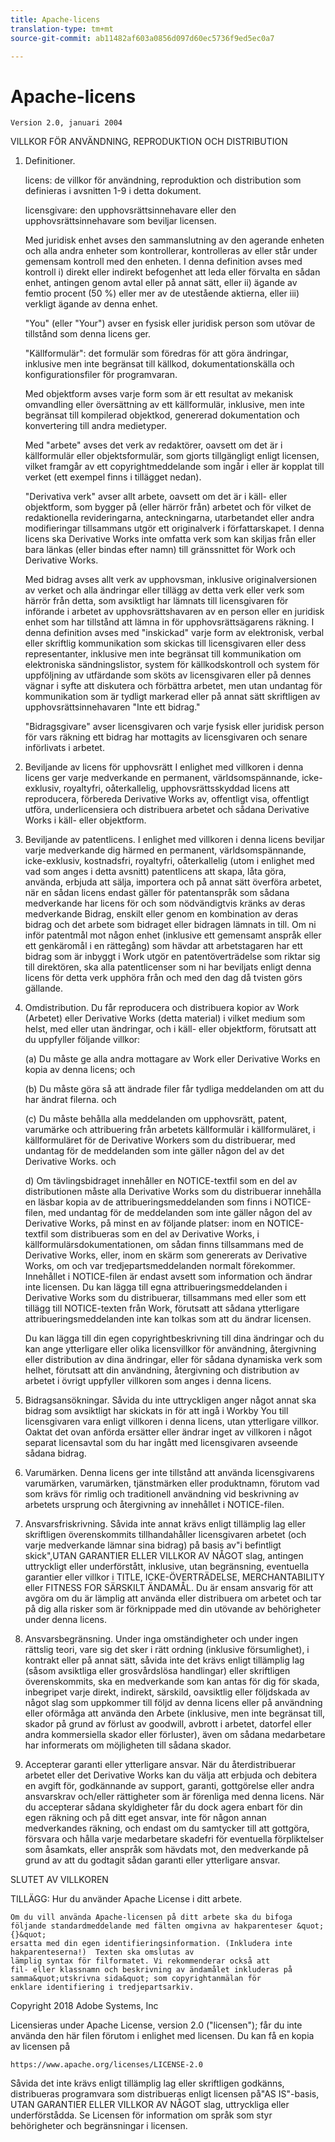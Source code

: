 ```yaml
---
title: Apache-licens
translation-type: tm+mt
source-git-commit: ab11482af603a0856d097d60ec5736f9ed5ec0a7

---
```



# Apache-licens

    Version 2.0, januari 2004
<!--                        https://www.apache.org/licenses/  -->

VILLKOR FÖR ANVÄNDNING, REPRODUKTION OCH DISTRIBUTION

1. Definitioner.

   licens: de villkor för användning, reproduktion och distribution som definieras i avsnitten 1-9 i detta dokument.

   licensgivare: den upphovsrättsinnehavare eller den upphovsrättsinnehavare som beviljar licensen.

   Med juridisk enhet avses den sammanslutning av den agerande enheten och alla andra enheter som kontrollerar, kontrolleras av eller står under gemensam kontroll med den enheten. I denna definition avses med kontroll i) direkt eller indirekt befogenhet att leda eller förvalta en sådan enhet, antingen genom avtal eller på annat sätt, eller ii) ägande av femtio procent (50 %) eller mer av de utestående aktierna, eller iii) verkligt ägande av denna enhet.

   &quot;You&quot; (eller &quot;Your&quot;) avser en fysisk eller juridisk person som utövar de tillstånd som denna licens ger.

   &quot;Källformulär&quot;: det formulär som föredras för att göra ändringar, inklusive men inte begränsat till källkod, dokumentationskälla och konfigurationsfiler för programvaran.

   Med objektform avses varje form som är ett resultat av mekanisk omvandling eller översättning av ett källformulär, inklusive, men inte begränsat till kompilerad objektkod, genererad dokumentation och konvertering till andra medietyper.

   Med &quot;arbete&quot; avses det verk av redaktörer, oavsett om det är i källformulär eller objektsformulär, som gjorts tillgängligt enligt licensen, vilket framgår av ett copyrightmeddelande som ingår i eller är kopplat till verket (ett exempel finns i tillägget nedan).

   &quot;Derivativa verk&quot; avser allt arbete, oavsett om det är i käll- eller objektform, som bygger på (eller härrör från) arbetet och för vilket de redaktionella revideringarna, anteckningarna, utarbetandet eller andra modifieringar tillsammans utgör ett originalverk i författarskapet. I denna licens ska Derivative Works inte omfatta verk som kan skiljas från eller bara länkas (eller bindas efter namn) till gränssnittet för Work och Derivative Works.

   Med bidrag avses allt verk av upphovsman, inklusive originalversionen av verket och alla ändringar eller tillägg av detta verk eller verk som härrör från detta, som avsiktligt har lämnats till licensgivaren för införande i arbetet av upphovsrättshavaren av en person eller en juridisk enhet som har tillstånd att lämna in för upphovsrättsägarens räkning. I denna definition avses med &quot;inskickad&quot; varje form av elektronisk, verbal eller skriftlig kommunikation som skickas till licensgivaren eller dess representanter, inklusive men inte begränsat till kommunikation om elektroniska sändningslistor, system för källkodskontroll och system för uppföljning av utfärdande som sköts av licensgivaren eller på dennes vägnar i syfte att diskutera och förbättra arbetet, men utan undantag för kommunikation som är tydligt markerad eller på annat sätt skriftligen av upphovsrättsinnehavaren &quot;Inte ett bidrag.&quot;

   &quot;Bidragsgivare&quot; avser licensgivaren och varje fysisk eller juridisk person för vars räkning ett bidrag har mottagits av licensgivaren och senare införlivats i arbetet.

2. Beviljande av licens för upphovsrätt I enlighet med villkoren i denna licens ger varje medverkande en permanent, världsomspännande, icke-exklusiv, royaltyfri, oåterkallelig, upphovsrättsskyddad licens att reproducera, förbereda Derivative Works av, offentligt visa, offentligt utföra, underlicensiera och distribuera arbetet och sådana Derivative Works i käll- eller objektform.

3. Beviljande av patentlicens. I enlighet med villkoren i denna licens beviljar varje medverkande dig härmed en permanent, världsomspännande, icke-exklusiv, kostnadsfri, royaltyfri, oåterkallelig (utom i enlighet med vad som anges i detta avsnitt) patentlicens att skapa, låta göra, använda, erbjuda att sälja, importera och på annat sätt överföra arbetet, när en sådan licens endast gäller för patentanspråk som sådana medverkande har licens för och som nödvändigtvis kränks av deras medverkande Bidrag, enskilt eller genom en kombination av deras bidrag och det arbete som bidraget eller bidragen lämnats in till. Om ni inför patentmål mot någon enhet (inklusive ett gemensamt anspråk eller ett genkäromål i en rättegång) som hävdar att arbetstagaren har ett bidrag som är inbyggt i Work utgör en patentöverträdelse som riktar sig till direktören, ska alla patentlicenser som ni har beviljats enligt denna licens för detta verk upphöra från och med den dag då tvisten görs gällande.

4. Omdistribution. Du får reproducera och distribuera kopior av Work (Arbetet) eller Derivative Works (detta material) i vilket medium som helst, med eller utan ändringar, och i käll- eller objektform, förutsatt att du uppfyller följande villkor:

   (a) Du måste ge alla andra mottagare av Work eller Derivative Works en kopia av denna licens; och

   (b) Du måste göra så att ändrade filer får tydliga meddelanden om att du har ändrat filerna. och

   (c) Du måste behålla alla meddelanden om upphovsrätt, patent, varumärke och attribuering från arbetets källformulär i källformuläret, i källformuläret för de Derivative Workers som du distribuerar, med undantag för de meddelanden som inte gäller någon del av det Derivative Works. och

   d) Om tävlingsbidraget innehåller en NOTICE-textfil som en del av distributionen måste alla Derivative Works som du distribuerar innehålla en läsbar kopia av de attribueringsmeddelanden som finns i NOTICE-filen, med undantag för de meddelanden som inte gäller någon del av Derivative Works, på minst en av följande platser: inom en NOTICE-textfil som distribueras som en del av Derivative Works, i källformulärsdokumentationen, om sådan finns tillsammans med de Derivative Works, eller, inom en skärm som genererats av Derivative Works, om och var tredjepartsmeddelanden normalt förekommer. Innehållet i NOTICE-filen är endast avsett som information och ändrar inte licensen. Du kan lägga till egna attribueringsmeddelanden i Derivative Works som du distribuerar, tillsammans med eller som ett tillägg till NOTICE-texten från Work, förutsatt att sådana ytterligare attribueringsmeddelanden inte kan tolkas som att du ändrar licensen.

   Du kan lägga till din egen copyrightbeskrivning till dina ändringar och du kan ange ytterligare eller olika licensvillkor för användning, återgivning eller distribution av dina ändringar, eller för sådana dynamiska verk som helhet, förutsatt att din användning, återgivning och distribution av arbetet i övrigt uppfyller villkoren som anges i denna licens.

5. Bidragsansökningar. Såvida du inte uttryckligen anger något annat ska bidrag som avsiktligt har skickats in för att ingå i Workby You till licensgivaren vara enligt villkoren i denna licens, utan ytterligare villkor.
Oaktat det ovan anförda ersätter eller ändrar inget av villkoren i något separat licensavtal som du har ingått med licensgivaren avseende sådana bidrag.

6. Varumärken. Denna licens ger inte tillstånd att använda licensgivarens varumärken, varumärken, tjänstmärken eller produktnamn, förutom vad som krävs för rimlig och traditionell användning vid beskrivning av arbetets ursprung och återgivning av innehållet i NOTICE-filen.

7. Ansvarsfriskrivning. Såvida inte annat krävs enligt tillämplig lag eller skriftligen överenskommits tillhandahåller licensgivaren arbetet (och varje medverkande lämnar sina bidrag) på basis av&quot;i befintligt skick&quot;,UTAN GARANTIER ELLER VILLKOR AV NÅGOT slag, antingen uttryckligt eller underförstått, inklusive, utan begränsning, eventuella garantier eller villkor i TITLE, ICKE-ÖVERTRÄDELSE, MERCHANTABILITY eller FITNESS FOR SÄRSKILT ÄNDAMÅL. Du är ensam ansvarig för att avgöra om du är lämplig att använda eller distribuera om arbetet och tar på dig alla risker som är förknippade med din utövande av behörigheter under denna licens.

8. Ansvarsbegränsning. Under inga omständigheter och under ingen rättslig teori, vare sig det sker i rätt ordning (inklusive försumlighet), i kontrakt eller på annat sätt, såvida inte det krävs enligt tillämplig lag (såsom avsiktliga eller grosvårdslösa handlingar) eller skriftligen överenskommits, ska en medverkande som kan antas för dig för skada, inbegripet varje direkt, indirekt, särskild, oavsiktlig eller följdskada av något slag som uppkommer till följd av denna licens eller på användning eller oförmåga att använda den Arbete (inklusive, men inte begränsat till, skador på grund av förlust av goodwill, avbrott i arbetet, datorfel eller andra kommersiella skador eller förluster), även om sådana medarbetare har informerats om möjligheten till sådana skador.

9. Accepterar garanti eller ytterligare ansvar. När du återdistribuerar arbetet eller det Derivative Works kan du välja att erbjuda och debitera en avgift för, godkännande av support, garanti, gottgörelse eller andra ansvarskrav och/eller rättigheter som är förenliga med denna licens. När du accepterar sådana skyldigheter får du dock agera enbart för din egen räkning och på ditt eget ansvar, inte för någon annan medverkandes räkning, och endast om du samtycker till att gottgöra, försvara och hålla varje medarbetare skadefri för eventuella förpliktelser som åsamkats, eller anspråk som hävdats mot, den medverkande på grund av att du godtagit sådan garanti eller ytterligare ansvar.

SLUTET AV VILLKOREN

TILLÄGG: Hur du använder Apache License i ditt arbete.

    Om du vill använda Apache-licensen på ditt arbete ska du bifoga
    följande standardmeddelande med fälten omgivna av hakparenteser &quot;{}&quot;
    ersatta med din egen identifieringsinformation. (Inkludera inte
    hakparenteserna!)  Texten ska omslutas av
    lämplig syntax för filformatet. Vi rekommenderar också att
    fil- eller klassnamn och beskrivning av ändamålet inkluderas på
    samma&quot;utskrivna sida&quot; som copyrightanmälan för
    enklare identifiering i tredjepartsarkiv.

Copyright 2018 Adobe Systems, Inc

Licensieras under Apache License, version 2.0 (&quot;licensen&quot;);
får du inte använda den här filen förutom i enlighet med licensen.
Du kan få en kopia av licensen på

    https://www.apache.org/licenses/LICENSE-2.0

Såvida det inte krävs enligt tillämplig lag eller skriftligen godkänns, distribueras programvara som distribueras enligt licensen på&quot;AS IS&quot;-basis, UTAN GARANTIER ELLER VILLKOR AV NÅGOT slag, uttryckliga eller underförstådda.
Se Licensen för information om språk som styr behörigheter och begränsningar i licensen.
